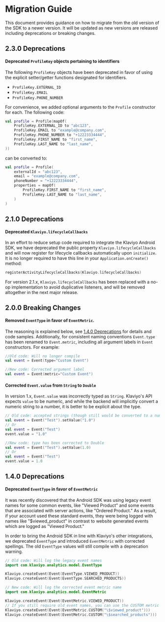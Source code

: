 # Migration Guide
This document provides guidance on how to migrate from the old version of the SDK to a newer version. 
It will be updated as new versions are released including deprecations or breaking changes.

## 2.3.0 Deprecations
#### Deprecated `ProfileKey` objects pertaining to identifiers
The following `ProfileKey` objects have been deprecated in favor of using the explicit 
setter/getter functions designated for identifiers. 
- `ProfileKey.EXTERNAL_ID`
- `ProfileKey.EMAIL`
- `ProfileKey.PHONE_NUMBER`

For convenience, we added optional arguments to the `Profile` constructor for each. The following code:

```kotlin
val profile = Profile(mapOf(
    ProfileKey.EXTERNAL_ID to "abc123",
    ProfileKey.EMAIL to "example@company.com",
    ProfileKey.PHONE_NUMBER to "+12223334444",
    ProfileKey.FIRST_NAME to "first_name",
    ProfileKey.LAST_NAME to "last_name",
))
```

can be converted to:

```kotlin
val profile = Profile(
    externalId = "abc123",
    email = "example@company.com",
    phoneNumber = "+12223334444", 
    properties = mapOf(
        ProfileKey.FIRST_NAME to "first_name",
        ProfileKey.LAST_NAME to "last_name",
    )
)
```

## 2.1.0 Deprecations
#### Deprecated `Klaviyo.lifecycleCallbacks`
In an effort to reduce setup code required to integrate the Klaviyo Android SDK, we have deprecated the public property 
`Klaviyo.lifecycleCallbacks` and will now register for lifecycle callbacks automatically upon `initialize`.
It is no longer required to have this line in your `Application.onCreate()` method:
```kotlin
registerActivityLifecycleCallbacks(Klaviyo.lifecycleCallbacks)
```
For version 2.1.x, `Klaviyo.lifecycleCallbacks` has been replaced with a no-op implementation to avoid duplicative
listeners, and will be removed altogether in the next major release.

## 2.0.0 Breaking Changes
#### Removed `EventType` in favor of `EventMetric`.
The reasoning is explained below, see [1.4.0 Deprecations](#140-deprecations) for details and code samples.
Additionally, for consistent naming conventions `Event.type` has been renamed to `Event.metric`,
including all argument labels in `Event` constructors. For example:

```kotlin
//Old code: Will no longer compile
val event = Event(type="Custom Event")

//New code: Corrected argument label
val event = Event(metric="Custom Event")
```

#### Corrected `Event.value` from `String` to `Double`
In version 1.x, `Event.value` was incorrectly typed as `String`. Klaviyo's API expects `value` to be numeric, and 
while the backend will implicitly convert a numeric string to a number, it is better to be explicit about the type.
```kotlin
// Old code: accepted strings (though still would be converted to a number on the server)
val event = Event("Test").setValue("1.0")
// Or
val event = Event("Test")
event.value = "1.0"

//New code: type has been corrected to Double
val event = Event("Test").setValue(1.0)
// Or
val event = Event("Test")
event.value = 1.0
```

## 1.4.0 Deprecations
#### Deprecated `EventType` in favor of `EventMetric`
It was recently discovered that the Android SDK was using legacy event names for some common events, 
like "Viewed Product" and some events that are associated with server actions, like "Ordered Product."
As a result, if your account used these standard events, they were being logged with names like "$viewed_product"
in contrast to website generated events which are logged as "Viewed Product."

In order to bring the Android SDK in line with Klaviyo's other integrations, we deprecated `EventType` and introduced 
`EventMetric` with corrected spellings. The old `EventType` values will still compile with a deprecation warning.

```kotlin
// Old code: Will log the legacy event names
import com.klaviyo.analytics.model.EventType

Klaviyo.createEvent(Event(EventType.VIEWED_PRODUCT))
Klaviyo.createEvent(Event(EventType.SEARCHED_PRODUCTS))
```

```kotlin
// New code: Will log the corrected event metric name
import com.klaviyo.analytics.model.EventMetric

Klaviyo.createEvent(Event(EventMetric.VIEWED_PRODUCT))
// If you still require old event names, you can use the CUSTOM metric e.g. 
Klaviyo.createEvent(Event(EventMetric.CUSTOM("\$viewed_product")))
Klaviyo.createEvent(Event(EventMetric.CUSTOM("\$searched_products")))
```
